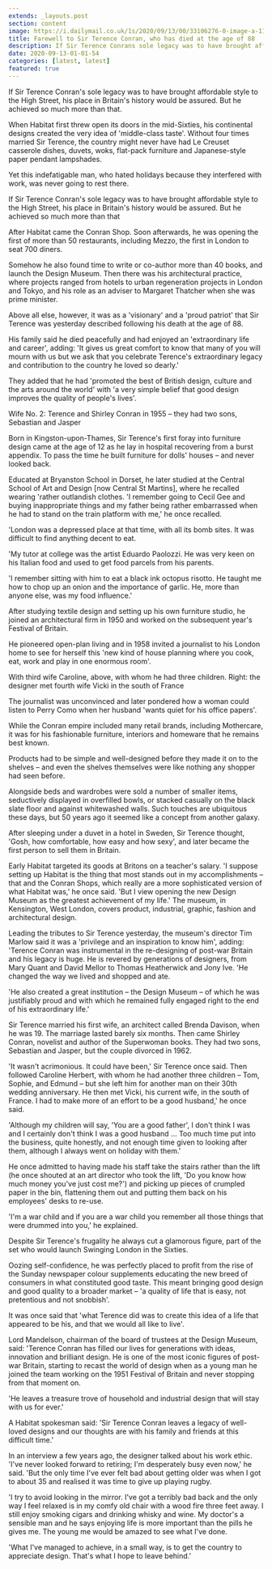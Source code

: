 ```yaml
---
extends: _layouts.post
section: content
image: https://i.dailymail.co.uk/1s/2020/09/13/00/33106276-0-image-a-110_1599952483920.jpg 
title: Farewell to Sir Terence Conran, who has died at the age of 88 
description: If Sir Terence Conrans sole legacy was to have brought affordable style to the High Street, his place in Britains history would be assured. But he achieved so much more than that. 
date: 2020-09-13-01-01-54 
categories: [latest, latest] 
featured: true 
--- 
```

If Sir Terence Conran's sole legacy was to have brought affordable style to the High Street, his place in Britain's history would be assured. But he achieved so much more than that.

When Habitat first threw open its doors in the mid-Sixties, his continental designs created the very idea of 'middle-class taste'. Without four times married Sir Terence, the country might never have had Le Creuset casserole dishes, duvets, woks, flat-pack furniture and Japanese-style paper pendant lampshades.

Yet this indefatigable man, who hated holidays because they interfered with work, was never going to rest there.

If Sir Terence Conran's sole legacy was to have brought affordable style to the High Street, his place in Britain's history would be assured. But he achieved so much more than that

After Habitat came the Conran Shop. Soon afterwards, he was opening the first of more than 50 restaurants, including Mezzo, the first in London to seat 700 diners.

Somehow he also found time to write or co-author more than 40 books, and launch the Design Museum. Then there was his architectural practice, where projects ranged from hotels to urban regeneration projects in London and Tokyo, and his role as an adviser to Margaret Thatcher when she was prime minister.

Above all else, however, it was as a 'visionary' and a 'proud patriot' that Sir Terence was yesterday described following his death at the age of 88. 

His family said he died peacefully and had enjoyed an 'extraordinary life and career', adding: 'It gives us great comfort to know that many of you will mourn with us but we ask that you celebrate Terence's extraordinary legacy and contribution to the country he loved so dearly.'

They added that he had 'promoted the best of British design, culture and the arts around the world' with 'a very simple belief that good design improves the quality of people's lives'.

Wife No. 2: Terence and Shirley Conran in 1955 – they had two sons, Sebastian and Jasper

Born in Kingston-upon-Thames, Sir Terence's first foray into furniture design came at the age of 12 as he lay in hospital recovering from a burst appendix. To pass the time he built furniture for dolls' houses – and never looked back.

Educated at Bryanston School in Dorset, he later studied at the Central School of Art and Design [now Central St Martins], where he recalled wearing 'rather outlandish clothes. 'I remember going to Cecil Gee and buying inappropriate things and my father being rather embarrassed when he had to stand on the train platform with me,' he once recalled.

'London was a depressed place at that time, with all its bomb sites. It was difficult to find anything decent to eat.

'My tutor at college was the artist Eduardo Paolozzi. He was very keen on his Italian food and used to get food parcels from his parents.

'I remember sitting with him to eat a black ink octopus risotto. He taught me how to chop up an onion and the importance of garlic. He, more than anyone else, was my food influence.'

After studying textile design and setting up his own furniture studio, he joined an architectural firm in 1950 and worked on the subsequent year's Festival of Britain.

He pioneered open-plan living and in 1958 invited a journalist to his London home to see for herself this 'new kind of house planning where you cook, eat, work and play in one enormous room'.

With third wife Caroline, above, with whom he had three children. Right: the designer met fourth wife Vicki in the south of France

The journalist was unconvinced and later pondered how a woman could listen to Perry Como when her husband 'wants quiet for his office papers'.

While the Conran empire included many retail brands, including Mothercare, it was for his fashionable furniture, interiors and homeware that he remains best known.

Products had to be simple and well-designed before they made it on to the shelves – and even the shelves themselves were like nothing any shopper had seen before.

Alongside beds and wardrobes were sold a number of smaller items, seductively displayed in overfilled bowls, or stacked casually on the black slate floor and against whitewashed walls. Such touches are ubiquitous these days, but 50 years ago it seemed like a concept from another galaxy.

After sleeping under a duvet in a hotel in Sweden, Sir Terence thought, 'Gosh, how comfortable, how easy and how sexy', and later became the first person to sell them in Britain.

Early Habitat targeted its goods at Britons on a teacher's salary. 'I suppose setting up Habitat is the thing that most stands out in my accomplishments – that and the Conran Shops, which really are a more sophisticated version of what Habitat was,' he once said. 'But I view opening the new Design Museum as the greatest achievement of my life.' The museum, in Kensington, West London, covers product, industrial, graphic, fashion and architectural design.

Leading the tributes to Sir Terence yesterday, the museum's director Tim Marlow said it was a 'privilege and an inspiration to know him', adding: 'Terence Conran was instrumental in the re-designing of post-war Britain and his legacy is huge. He is revered by generations of designers, from Mary Quant and David Mellor to Thomas Heatherwick and Jony Ive. 'He changed the way we lived and shopped and ate.

'He also created a great institution – the Design Museum – of which he was justifiably proud and with which he remained fully engaged right to the end of his extraordinary life.'

Sir Terence married his first wife, an architect called Brenda Davison, when he was 19. The marriage lasted barely six months. Then came Shirley Conran, novelist and author of the Superwoman books. They had two sons, Sebastian and Jasper, but the couple divorced in 1962. 

'It wasn't acrimonious. It could have been,' Sir Terence once said. Then followed Caroline Herbert, with whom he had another three children – Tom, Sophie, and Edmund – but she left him for another man on their 30th wedding anniversary. He then met Vicki, his current wife, in the south of France. I had to make more of an effort to be a good husband,' he once said.

'Although my children will say, 'You are a good father', I don't think I was and I certainly don't think I was a good husband ... Too much time put into the business, quite honestly, and not enough time given to looking after them, although I always went on holiday with them.'

He once admitted to having made his staff take the stairs rather than the lift (he once shouted at an art director who took the lift, 'Do you know how much money you've just cost me?') and picking up pieces of crumpled paper in the bin, flattening them out and putting them back on his employees' desks to re-use.

'I'm a war child and if you are a war child you remember all those things that were drummed into you,' he explained.

Despite Sir Terence's frugality he always cut a glamorous figure, part of the set who would launch Swinging London in the Sixties.



Oozing self-confidence, he was perfectly placed to profit from the rise of the Sunday newspaper colour supplements educating the new breed of consumers in what constituted good taste. This meant bringing good design and good quality to a broader market – 'a quality of life that is easy, not pretentious and not snobbish'.

It was once said that 'what Terence did was to create this idea of a life that appeared to be his, and that we would all like to live'.

Lord Mandelson, chairman of the board of trustees at the Design Museum, said: 'Terence Conran has filled our lives for generations with ideas, innovation and brilliant design. He is one of the most iconic figures of post-war Britain, starting to recast the world of design when as a young man he joined the team working on the 1951 Festival of Britain and never stopping from that moment on.

'He leaves a treasure trove of household and industrial design that will stay with us for ever.'

A Habitat spokesman said: 'Sir Terence Conran leaves a legacy of well-loved designs and our thoughts are with his family and friends at this difficult time.'

In an interview a few years ago, the designer talked about his work ethic. 'I've never looked forward to retiring; I'm desperately busy even now,' he said. 'But the only time I've ever felt bad about getting older was when I got to about 35 and realised it was time to give up playing rugby.

'I try to avoid looking in the mirror. I've got a terribly bad back and the only way I feel relaxed is in my comfy old chair with a wood fire three feet away. I still enjoy smoking cigars and drinking whisky and wine. My doctor's a sensible man and he says enjoying life is more important than the pills he gives me. The young me would be amazed to see what I've done.

'What I've managed to achieve, in a small way, is to get the country to appreciate design. That's what I hope to leave behind.'


